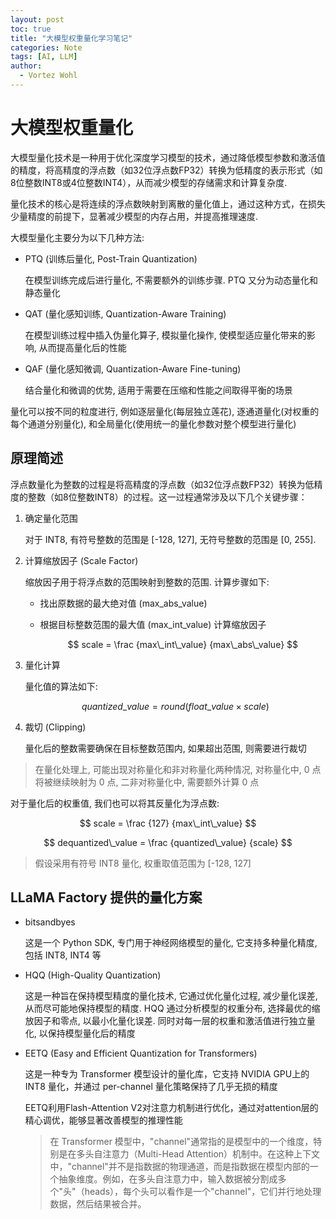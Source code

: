 ```yaml
---
layout: post
toc: true
title: "大模型权重量化学习笔记"
categories: Note
tags: [AI, LLM]
author:
  - Vortez Wohl
---
```


# 大模型权重量化

大模型量化技术是一种用于优化深度学习模型的技术，通过降低模型参数和激活值的精度，将高精度的浮点数（如32位浮点数FP32）转换为低精度的表示形式（如8位整数INT8或4位整数INT4），从而减少模型的存储需求和计算复杂度.

量化技术的核心是将连续的浮点数映射到离散的量化值上，通过这种方式，在损失少量精度的前提下，显著减少模型的内存占用，并提高推理速度.

大模型量化主要分为以下几种方法:

- PTQ (训练后量化, Post-Train Quantization)

    在模型训练完成后进行量化, 不需要额外的训练步骤. PTQ 又分为动态量化和静态量化

- QAT (量化感知训练, Quantization-Aware Training)

    在模型训练过程中插入伪量化算子, 模拟量化操作, 使模型适应量化带来的影响, 从而提高量化后的性能

- QAF (量化感知微调, Quantization-Aware Fine-tuning)

    结合量化和微调的优势, 适用于需要在压缩和性能之间取得平衡的场景

量化可以按不同的粒度进行, 例如逐层量化(每层独立莲花), 逐通道量化(对权重的每个通道分别量化), 和全局量化(使用统一的量化参数对整个模型进行量化)

## 原理简述

浮点数量化为整数的过程是将高精度的浮点数（如32位浮点数FP32）转换为低精度的整数（如8位整数INT8）的过程。这一过程通常涉及以下几个关键步骤：

1. 确定量化范围

    对于 INT8, 有符号整数的范围是 [-128, 127], 无符号整数的范围是 [0, 255].

2. 计算缩放因子 (Scale Factor)

    缩放因子用于将浮点数的范围映射到整数的范围. 计算步骤如下:

    - 找出原数据的最大绝对值 (max_abs_value)

    - 根据目标整数范围的最大值 (max_int_value) 计算缩放因子

        $$
        scale = \frac {max\_int\_value} {max\_abs\_value}
        $$

3. 量化计算

    量化值的算法如下:

    $$
    quantized\_value = round(float\_value \times scale)
    $$

4. 裁切 (Clipping)

    量化后的整数需要确保在目标整数范围内, 如果超出范围, 则需要进行裁切

> 在量化处理上, 可能出现对称量化和非对称量化两种情况, 对称量化中, 0 点将被继续映射为 0 点, 二非对称量化中, 需要额外计算 0 点

对于量化后的权重值, 我们也可以将其反量化为浮点数:

$$
scale = \frac {127} {max\_int\_value}
$$

$$
dequantized\_value = \frac {quantized\_value} {scale}
$$

> 假设采用有符号 INT8 量化, 权重取值范围为 [-128, 127]

## LLaMA Factory 提供的量化方案

- bitsandbyes

    这是一个 Python SDK, 专门用于神经网络模型的量化, 它支持多种量化精度, 包括 INT8, INT4 等

- HQQ (High-Quality Quantization)

    这是一种旨在保持模型精度的量化技术, 它通过优化量化过程, 减少量化误差, 从而尽可能地保持模型的精度. HQQ 通过分析模型的权重分布, 选择最优的缩放因子和零点, 以最小化量化误差. 同时对每一层的权重和激活值进行独立量化, 以保持模型量化后的精度

- EETQ (Easy and Efficient Quantization for Transformers)

    这是一种专为 Transformer 模型设计的量化库，它支持 NVIDIA GPU上的 INT8 量化，并通过 per-channel 量化策略保持了几乎无损的精度

    EETQ利用Flash-Attention V2对注意力机制进行优化，通过对attention层的精心调优，能够显著改善模型的推理性能

    > 在 Transformer 模型中，"channel"通常指的是模型中的一个维度，特别是在多头自注意力（Multi-Head Attention）机制中。在这种上下文中，"channel"并不是指数据的物理通道，而是指数据在模型内部的一个抽象维度。例如，在多头自注意力中，输入数据被分割成多个"头"（heads），每个头可以看作是一个"channel"，它们并行地处理数据，然后结果被合并。